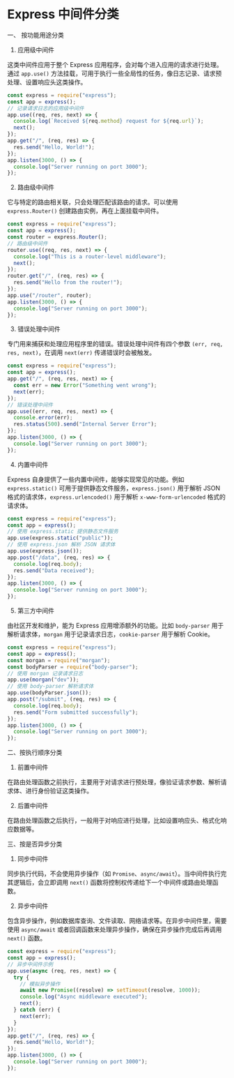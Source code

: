 # Express 中间件分类

一、 按功能用途分类

1. 应用级中间件

这类中间件应用于整个 Express 应用程序，会对每个进入应用的请求进行处理。通过 `app.use()` 方法挂载，可用于执行一些全局性的任务，像日志记录、请求预处理、设置响应头这类操作。

```javascript
const express = require("express");
const app = express();
// 记录请求日志的应用级中间件
app.use((req, res, next) => {
  console.log(`Received ${req.method} request for ${req.url}`);
  next();
});
app.get("/", (req, res) => {
  res.send("Hello, World!");
});
app.listen(3000, () => {
  console.log("Server running on port 3000");
});
```

2. 路由级中间件

它与特定的路由相关联，只会处理匹配该路由的请求。可以使用 `express.Router()` 创建路由实例，再在上面挂载中间件。

```javascript
const express = require("express");
const app = express();
const router = express.Router();
// 路由级中间件
router.use((req, res, next) => {
  console.log("This is a router-level middleware");
  next();
});
router.get("/", (req, res) => {
  res.send("Hello from the router!");
});
app.use("/router", router);
app.listen(3000, () => {
  console.log("Server running on port 3000");
});
```

3. 错误处理中间件

专门用来捕获和处理应用程序里的错误。错误处理中间件有四个参数 `(err, req, res, next)`，在调用 `next(err)` 传递错误时会被触发。

```javascript
const express = require("express");
const app = express();
app.get("/", (req, res, next) => {
  const err = new Error("Something went wrong");
  next(err);
});
// 错误处理中间件
app.use((err, req, res, next) => {
  console.error(err);
  res.status(500).send("Internal Server Error");
});
app.listen(3000, () => {
  console.log("Server running on port 3000");
});
```

4. 内置中间件

Express 自身提供了一些内置中间件，能够实现常见的功能。例如 `express.static()` 可用于提供静态文件服务，`express.json()` 用于解析 JSON 格式的请求体，`express.urlencoded()` 用于解析 `x-www-form-urlencoded` 格式的请求体。

```javascript
const express = require("express");
const app = express();
// 使用 express.static 提供静态文件服务
app.use(express.static("public"));
// 使用 express.json 解析 JSON 请求体
app.use(express.json());
app.post("/data", (req, res) => {
  console.log(req.body);
  res.send("Data received");
});
app.listen(3000, () => {
  console.log("Server running on port 3000");
});
```

5. 第三方中间件

由社区开发和维护，能为 Express 应用增添额外的功能。比如 `body-parser` 用于解析请求体，`morgan` 用于记录请求日志，`cookie-parser` 用于解析 Cookie。

```javascript
const express = require("express");
const app = express();
const morgan = require("morgan");
const bodyParser = require("body-parser");
// 使用 morgan 记录请求日志
app.use(morgan("dev"));
// 使用 body-parser 解析请求体
app.use(bodyParser.json());
app.post("/submit", (req, res) => {
  console.log(req.body);
  res.send("Form submitted successfully");
});
app.listen(3000, () => {
  console.log("Server running on port 3000");
});
```

二、按执行顺序分类

1. 前置中间件

在路由处理函数之前执行，主要用于对请求进行预处理，像验证请求参数、解析请求体、进行身份验证这类操作。

2. 后置中间件

在路由处理函数之后执行，一般用于对响应进行处理，比如设置响应头、格式化响应数据等。

三、按是否异步分类

1. 同步中间件

同步执行代码，不会使用异步操作（如 `Promise`、`async/await`）。当中间件执行完其逻辑后，会立即调用 `next()` 函数将控制权传递给下一个中间件或路由处理函数。

2. 异步中间件

包含异步操作，例如数据库查询、文件读取、网络请求等。在异步中间件里，需要使用 `async/await` 或者回调函数来处理异步操作，确保在异步操作完成后再调用 `next()` 函数。

```javascript
const express = require("express");
const app = express();
// 异步中间件示例
app.use(async (req, res, next) => {
  try {
    // 模拟异步操作
    await new Promise((resolve) => setTimeout(resolve, 1000));
    console.log("Async middleware executed");
    next();
  } catch (err) {
    next(err);
  }
});
app.get("/", (req, res) => {
  res.send("Hello, World!");
});
app.listen(3000, () => {
  console.log("Server running on port 3000");
});
```
